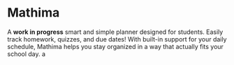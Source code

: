 # Mathima

A **work in progress** smart and simple planner designed for students. Easily track homework, quizzes, and due dates! With built-in support for your daily schedule, Mathima helps you stay organized in a way that actually fits your school day.
a